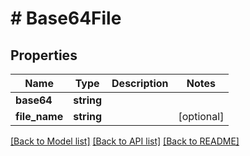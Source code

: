 # # Base64File

## Properties

Name | Type | Description | Notes
------------ | ------------- | ------------- | -------------
**base64** | **string** |  |
**file_name** | **string** |  | [optional]

[[Back to Model list]](../../README.md#models) [[Back to API list]](../../README.md#endpoints) [[Back to README]](../../README.md)

